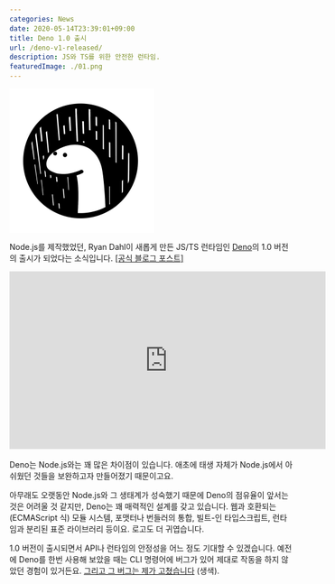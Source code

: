 ```yaml
---
categories: News
date: 2020-05-14T23:39:01+09:00
title: Deno 1.0 출시
url: /deno-v1-released/
description: JS와 TS를 위한 안전한 런타임.
featuredImage: ./01.png
---
```


<div style="width:256px; height:256px;">
  <img src="01.png" />
</div>

Node.js를 제작했었던, Ryan Dahl이 새롭게 만든 JS/TS 런타임인 [Deno](https://deno.land/)의 1.0 버전의 출시가 되었다는 소식입니다. [[공식 블로그 포스트]](https://deno.land/v1)

<iframe width="560" height="315" src="https://www.youtube.com/embed/M3BM9TB-8yA" frameborder="0" allow="accelerometer; autoplay; encrypted-media; gyroscope; picture-in-picture" allowfullscreen></iframe>

Deno는 Node.js와는 꽤 많은 차이점이 있습니다. 애초에 태생 자체가 Node.js에서 아쉬웠던 것들을 보완하고자 만들어졌기 때문이고요.

아무래도 오랫동안 Node.js와 그 생태계가 성숙했기 때문에 Deno의 점유율이 앞서는 것은 어려울 것 같지만, Deno는 꽤 매력적인 설계를 갖고 있습니다. 웹과 호환되는 (ECMAScript 식) 모듈 시스템, 포맷터나 번들러의 통합, 빌트-인 타입스크립트, 런타임과 분리된 표준 라이브러리 등이요. 로고도 더 귀엽습니다.

1.0 버전이 출시되면서 API나 런타임의 안정성을 어느 정도 기대할 수 있겠습니다. 예전에 Deno를 한번 사용해 보았을 때는 CLI 명령어에 버그가 있어 제대로 작동을 하지 않았던 경험이 있거든요. [그리고 그 버그는 제가 고쳤습니다](https://github.com/denoland/deno/pull/3906) (생색).
